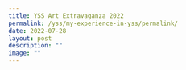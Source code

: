 ```yaml
---
title: YSS Art Extravaganza 2022
permalink: /yss/my-experience-in-yss/permalink/
date: 2022-07-28
layout: post
description: ""
image: ""
---
```

